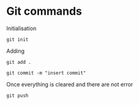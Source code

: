 # Git commands

Initialisation 

`git init`

Adding

`git add .`

`git commit -m "insert commit"`

Once everything is cleared and there are not error

`git push`

